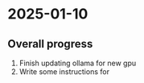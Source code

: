 # 2025-01-10
## Overall progress
1. Finish updating ollama for new gpu
2. Write some instructions for [](../02-review-classification/Local-LLM-Development.ipynb)